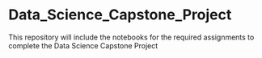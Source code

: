 # Data_Science_Capstone_Project
This repository will include the notebooks for the required assignments to complete the Data Science Capstone Project
